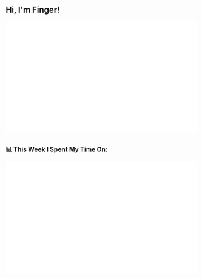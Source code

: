 <h2> Hi, I'm Finger!</h2>

<img align="right" src="https://raw.githubusercontent.com/spianmo/github-stats/master/generated/overview.svg#gh-light-mode-only">

<!-- <img align="right" height="160em" src="https://github-readme-stats-eight-theta.vercel.app/api/top-langs/?username=spianmo&layout=compact&langs_count=8&theme=algolia"/>	 -->
	
```go
package main

type Me struct {
	Name   string
	Job    string
	Code   string
	Skills string
}

func main() {
	me := &Me{
		Name:   "Finger",
		Job:    "Client-side Engineer",
		Code:   "Java and C++ and Others",
		Skills: "Android Security NLP ^o^",
	}
	_ = me
}
```


<h3>📊 This Week I Spent My Time On:</h3>
<img align='right' src="https://raw.githubusercontent.com/spianmo/github-stats/master/generated/languages.svg#gh-light-mode-only">

<!--START_SECTION:waka-->

```txt
Java                   6 hrs 57 mins   ███████████████░░░░░░░░░░   59.94 %
Vue.js                 1 hr 28 mins    ███▒░░░░░░░░░░░░░░░░░░░░░   12.70 %
XML                    43 mins         █▓░░░░░░░░░░░░░░░░░░░░░░░   06.25 %
CMake                  22 mins         ▓░░░░░░░░░░░░░░░░░░░░░░░░   03.17 %
Java Properties        17 mins         ▓░░░░░░░░░░░░░░░░░░░░░░░░   02.55 %
```

<!--END_SECTION:waka-->
